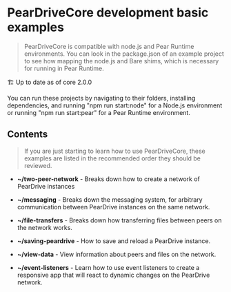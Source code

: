 # PearDriveCore development basic examples

> PearDriveCore is compatible with node.js and Pear Runtime environments. You can look in the package.json of an example project to see how mapping the node.js and Bare shims, which is necessary for running in Pear Runtime.

🏗️ Up to date as of core 2.0.0

You can run these projects by navigating to their folders, installing dependencies, and running "npm run start:node" for a Node.js environment or running "npm run start:pear" for a Pear Runtime environment.

## Contents

> If you are just starting to learn how to use PearDriveCore, these examples are listed in the recommended order they should be reviewed.

- **~/two-peer-network** - Breaks down how to create a network of PearDrive instances

- **~/messaging** - Breaks down the messaging system, for arbitrary communication between PearDrive instances on the same network.

- **~/file-transfers** - Breaks down how transferring files between peers on the network works.

- **~/saving-peardrive** - How to save and reload a PearDrive instance.

- **~/view-data** - View information about peers and files on the network.

- **~/event-listeners** - Learn how to use event listeners to create a responsive app that will react to dynamic changes on the PearDrive network.
